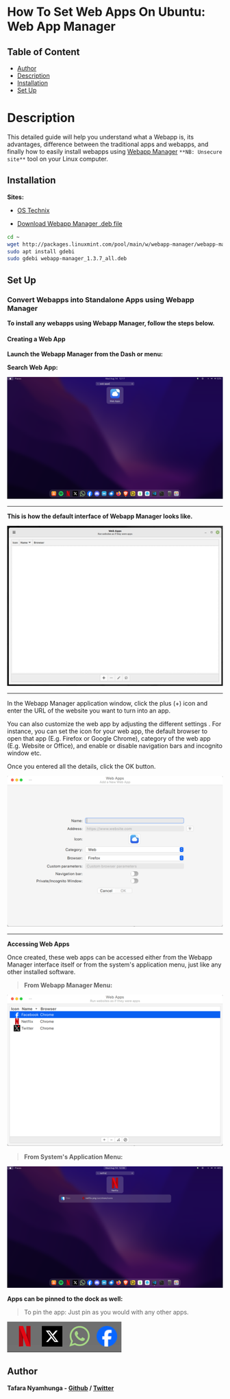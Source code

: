 # How To Set Web Apps On Ubuntu: Web App Manager

## Table of Content
- [Author](#author)
- [Description](#description)
- [Installation](#installation)
- [Set Up](#set-up)

# Description

This detailed guide will help you understand what a Webapp is, its advantages, difference between the traditional apps and webapps, and finally how to easily install webapps using [Webapp Manager](http://packages.linuxmint.com/pool/main/w/webapp-manager/) `**NB: Unsecure site**` tool on your Linux computer.

## Installation

**Sites:**

- [OS Technix](https://ostechnix.com/linux-mint-webapp-manager/)

- [Download Webapp Manager .deb file](http://packages.linuxmint.com/search.php?release=any%C2%A7ion=any&keyword=webapp-manager)

```bash
cd ~
wget http://packages.linuxmint.com/pool/main/w/webapp-manager/webapp-manager_1.3.7_all.deb
sudo apt install gdebi
sudo gdebi webapp-manager_1.3.7_all.deb
```

## Set Up

### Convert Webapps into Standalone Apps using Webapp Manager

**To install any webapps using Webapp Manager, follow the steps below.**

#### Creating a Web App

**Launch the Webapp Manager from the Dash or menu:**

**Search Web App:**

![Search Web App](images/webapp.png)
___

**This is how the default interface of Webapp Manager looks like.**

![Interface](images/interface.png)
___

In the Webapp Manager application window, click the plus (+) icon and enter the URL of the website you want to turn into an app.

You can also customize the web app by adjusting the different settings . For instance, you can set the icon for your web app, the default browser to open that app (E.g. Firefox or Google Chrome), category of the web app (E.g. Website or Office), and enable or disable navigation bars and incognito window etc.

Once you entered all the details, click the OK button.

![Create or Manage Apps](images/create.png)
___

**Accessing Web Apps**

Once created, these web apps can be accessed either from the Webapp Manager interface itself or from the system's application menu, just like any other installed software.

> **From Webapp Manager Menu:**

![Accessing Apps](images/apps.png)

> **From System's Application Menu:**

![Accessing Apps](images/search.png)

**Apps can be pinned to the dock as well:**

> To pin the app: Just pin as you would with any other apps.

![Pinning Apps](images/pinned_to_dock.png)

## Author

**Tafara Nyamhunga  - [Github](https://github.com/tafara-n) / [Twitter](https://twitter.com/tafaranyamhunga)**
